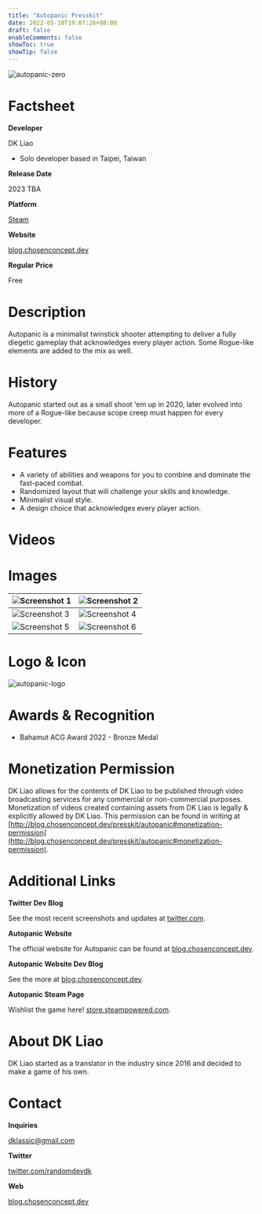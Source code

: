 ```yaml
---
title: "Autopanic Presskit"
date: 2022-05-10T19:07:26+08:00
draft: false
enableComments: false
showToc: true
showTip: false
---
```


<!-- dummy.account@outmail.com -->
<!-- another.account@glook.com -->
![autopanic-zero](/images/games/autopanic/Autopanic_en.png)

# Factsheet

**Developer**

DK Liao

- Solo developer based in Taipei, Taiwan

**Release Date**

2023 TBA

**Platform**

[Steam](https://store.steampowered.com/app/1274830/)

**Website**

[blog.chosenconcept.dev](https://blog.chosenconcept.dev/games/autopanic)

**Regular Price**

Free

# Description

Autopanic is a minimalist twinstick shooter attempting to deliver a fully diegetic gameplay that acknowledges every player action. Some Rogue-like elements are added to the mix as well.

# History

Autopanic started out as a small shoot 'em up in 2020, later evolved into more of a Rogue-like because scope creep must happen for every developer.

# Features

- A variety of abilities and weapons for you to combine and dominate the fast-paced combat.
- Randomized layout that will challenge your skills and knowledge.
- Minimalist visual style.
- A design choice that acknowledges every player action.

# Videos

# Images

|![Screenshot 1](/images/games/autopanic/autopanic_screenshot_1.png)|![Screenshot 2](/images/games/autopanic/autopanic_screenshot_2.png)|
|---|---|
|![Screenshot 3](/images/games/autopanic/autopanic_screenshot_3.png)|![Screenshot 4](/images/games/autopanic/autopanic_screenshot_4.png)|
|![Screenshot 5](/images/games/autopanic/autopanic_screenshot_5.png)|![Screenshot 6](/images/games/autopanic/autopanic_screenshot_6.png)|

# Logo & Icon

![autopanic-logo](/images/games/autopanic/LibraryLogoBlack_en.png)

# Awards & Recognition

- Bahamut ACG Award 2022 - Bronze Medal

<!-- # Selected Articles -->

# Monetization Permission

DK Liao allows for the contents of DK Liao to be published through video broadcasting services for any commercial or non-commercial purposes. Monetization of videos created containing assets from DK Liao is legally & explicitly allowed by DK Liao. This permission can be found in writing at [http://blog.chosenconcept.dev/presskit/autopanic#monetization-permission](http://blog.chosenconcept.dev/presskit/autopanic#monetization-permission).

# Additional Links

<!-- **Dropbox download link**

for more screenshots, game logo, fact sheet [dropbox.com](). -->

**Twitter Dev Blog**

See the most recent screenshots and updates at [twitter.com](https://www.twitter.com/randomdevdk).

**Autopanic Website**

The official website for Autopanic can be found at [blog.chosenconcept.dev](https://blog.chosenconcept.dev/games/autopanic).

**Autopanic Website Dev Blog**

See the more  at [blog.chosenconcept.dev](https://blog.chosenconcept.dev/tags/autopanic/).

**Autopanic Steam Page**

Wishlist the game here! [store.steampowered.com](https://store.steampowered.com/app/1274830/).

<!-- ## Autopanic Soundtrack -->


<!-- ## Autopanic Credits
The full credits for Autopanic can be found at [blog.chosenconcept.dev](https://blog.chosenconcept.dev/games/autopanic). -->

# About DK Liao

DK Liao started as a translator in the industry since 2016 and decided to make a game of his own.

# Contact

**Inquiries**

<!-- place.holder@yamsn.com -->
dklassic@gmail.com
<!-- quick.check@mail0002.com -->

**Twitter**

[twitter.com/randomdevdk](https://www.twitter.com/randomdevdk)

**Web**

[blog.chosenconcept.dev](https://blog.chosenconcept.dev/games/)
